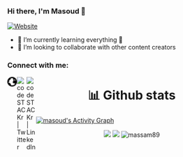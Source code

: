 ### Hi there, I'm Masoud 👋

[![Website](https://img.shields.io/website?label=masoudsam.com&style=for-the-badge&url=https%3A%2F%2Fcodestackr.com)](https://masoudsam.com)

- 🌱 I’m currently learning everything 🤣
- 👯 I’m looking to collaborate with other content creators

### Connect with me:

[<img align="left" alt="codeSTACKr.com" width="22px" src="https://raw.githubusercontent.com/iconic/open-iconic/master/svg/globe.svg" />][website]
[<img align="left" alt="codeSTACKr | Twitter" width="22px" src="https://cdn.jsdelivr.net/npm/simple-icons@v3/icons/twitter.svg" />][twitter]
[<img align="left" alt="codeSTACKr | LinkedIn" width="22px" src="https://cdn.jsdelivr.net/npm/simple-icons@v3/icons/linkedin.svg" />][linkedin]


<h1 align='center'>📊 Github stats</h1>

<a href="https://github.com/ashutosh00710/github-readme-activity-graph"><img align='center' alt="masoud's Activity Graph" src="https://activity-graph.herokuapp.com/graph?username=massam89&bg_color=000000&color=ffa726&line=ffd95b&point=ffc501&hide_border=true" /></a>
<p align='center'><img height="200x" src="https://github-readme-stats.vercel.app/api/top-langs/?username=massam89&theme=great-gatsby" />
<img height="200x" src="https://github-readme-stats.vercel.app/api?username=massam89&theme=great-gatsby" />
<img src="https://github-readme-streak-stats.herokuapp.com/?user=massam89&&theme=great-gatsby" alt="massam89" /></p>

[website]: https://masoudsam.com
[twitter]: https://twitter.com/masouds89
[linkedin]: https://linkedin.com/in/masouds89
